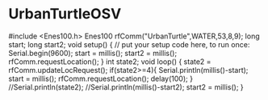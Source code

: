 # UrbanTurtleOSV

#include <Enes100.h>
Enes100 rfComm("UrbanTurtle",WATER,53,8,9);
long start;
long start2;
void setup() {
  // put your setup code here, to run once:
  Serial.begin(9600);
  start = millis();
  start2 = millis();
  rfComm.requestLocation();
}
int state2;
void loop() {
  state2 = rfComm.updateLocRequest();
  if(state2>=4){
    Serial.println(millis()-start);
    start = millis();
    rfComm.requestLocation();
    delay(100);
  }
  //Serial.println(state2);
  //Serial.println(millis()-start2);
  start2 = millis();
}
